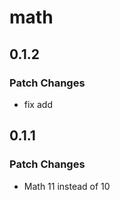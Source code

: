 # math

## 0.1.2

### Patch Changes

- fix add

## 0.1.1

### Patch Changes

- Math 11 instead of 10
